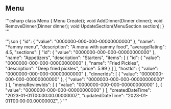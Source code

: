 ## Menu

'''csharp
class Menu
{
	Menu Create();
	void AddDinner(Dinner dinner);
	void RemoveDinner(Dinner dinner);
	void UpdateSection(MenuSection section);
}
'''

'''json
{
	"id": { "value": "0000000-000-000-00000000000" },
	"name": "Yammy menu",
	"description": "A menu with yammy food",
	"averageRating": 4.5,
	"sections": [
		"id": { "value": "0000000-000-000-00000000000" },
		"name": "Appetizers",
		"description": "Starters",
		"items": [
			{
				"id": { "value": "0000000-000-000-00000000000" },
				"name": "Fried Pickles",
				"description": "Deep fried pickles",
				"price": 5.99
			}
		]
	],
	"hostId": { "value": "0000000-000-000-00000000000" },
	"dinnerIds": [
		{ "value": "0000000-000-000-00000000000" },
		{ "value": "0000000-000-000-00000000000" }
	],
	"menuReviewIds": [
		{ "value": "0000000-000-000-00000000000" },
		{ "value": "0000000-000-000-00000000000" }
	],
	"createdDateTime": "2023-01-01T00:00:00.0000000Z",
	"updatedDateTime": "2023-01-01T00:00:00.0000000Z",
}
'''
